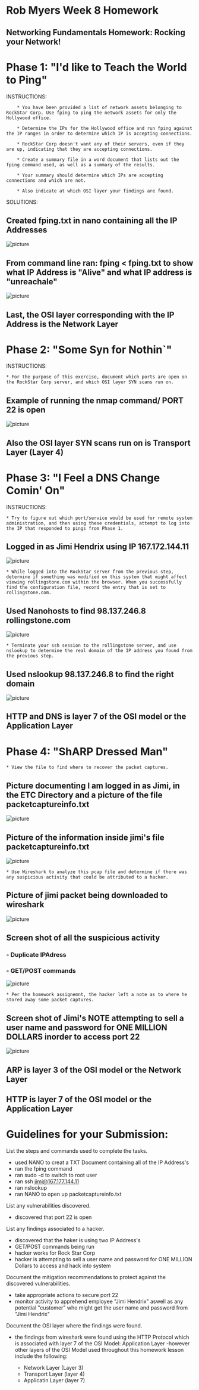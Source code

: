 # Rob Myers Week 8 Homework
## Networking Fundamentals Homework: Rocking your Network!

# Phase 1: "I'd like to Teach the World to Ping"

INSTRUCTIONS: 

        * You have been provided a list of network assets belonging to RockStar Corp. Use fping to ping the network assets for only the Hollywood office.

        * Determine the IPs for the Hollywood office and run fping against the IP ranges in order to determine which IP is accepting connections.

        * RockStar Corp doesn't want any of their servers, even if they are up, indicating that they are accepting connections.

        * Create a summary file in a word document that lists out the fping command used, as well as a summary of the results.

        * Your summary should determine which IPs are accepting connections and which are not.

        * Also indicate at which OSI layer your findings are found.

SOLUTIONS: 

   ## Created fping.txt in nano containing all the IP Addresses

 ![picture](IMAGE1/fping_TXT.PNG) 

## From command line ran: fping < fping.txt to show what IP Address is "Alive" and what IP address is "unreachale"

![picture](IMAGE1/fping_running.PNG)

   ## Last, the OSI layer  corresponding with the IP Address is the Network Layer

# Phase 2:  "Some Syn for Nothin`"

INSTRUCTIONS:

    * For the purpose of this exercise, document which ports are open on the RockStar Corp server, and which OSI layer SYN scans run on.

## Example of running the nmap command/ PORT 22 is open

![picture](IMAGE1/phase2pic.PNG)

## Also the OSI layer SYN scans run on is Transport Layer (Layer 4)

# Phase 3: "I Feel a DNS Change Comin' On"
INSTRUCTIONS:

    * Try to figure out which port/service would be used for remote system administration, and then using these credentials, attempt to log into the IP that responded to pings from Phase 1.
  

## Logged in as Jimi Hendrix using IP 167.172.144.11
![picture](IMAGE1/phase3_sshport22_tab1.PNG)

    * While logged into the RockStar server from the previous step, determine if something was modified on this system that might affect viewing rollingstone.com within the browser. When you successfully find the configuration file, record the entry that is set to rollingstone.com.
    
## Used Nanohosts to find 98.137.246.8 rollingstone.com
![picture](IMAGE1/phase3_nano_hosts.PNG)

    * Terminate your ssh session to the rollingstone server, and use nslookup to determine the real domain of the IP address you found from the previous step.

## Used nslookup 98.137.246.8 to find the right domain

![picture](IMAGE1/phase3_answer.PNG) 
## HTTP and DNS is layer 7 of the OSI model or the Application Layer

# Phase 4:  "ShARP Dressed Man"

    * View the file to find where to recover the packet captures.

## Picture documenting I am logged in as Jimi, in the ETC Directory and a picture of the file packetcaptureinfo.txt

   ![picture](IMAGE1/phase4_packetcapture.PNG)

## Picture of the information inside jimi's file packetcaptureinfo.txt

   ![picture](IMAGE1/phase4_jimipackets.PNG)

    * Use Wireshark to analyze this pcap file and determine if there was any suspicious activity that could be attributed to a hacker. 

## Picture of jimi packet being downloaded to wireshark

![picture](IMAGE1/downloaded_jimi_packet_wireshark.PNG)

## Screen shot of all the suspicious activity 
   ###     - Duplicate IPAdress
   ###     - GET/POST commands
 
![picture](IMAGE1/phase4_suspiciousActivity.PNG) 

    * Per the homework assignemnt, the hacker left a note as to where he stored away some packet captures. 

## Screen shot of Jimi's NOTE attempting to sell a user name and password for ONE MILLION DOLLARS inorder to access port 22

![picture](IMAGE1/phase4_ransome.PNG) 


## ARP is layer 3 of the OSI model or the Network Layer
## HTTP is layer 7 of the OSI model or the Application Layer

# Guidelines for your Submission:

List the steps and commands used to complete the tasks.
 - used NANO to creat a TXT Document containing all of the IP Address's
 - ran the fping command
 - ran sudo -d to switch to root user
 - ran ssh jimi@167.177.144.11 
 - ran nslookup
 - ran NANO to open up packetcaptureinfo.txt

List any vulnerabilities discovered.
 - discovered that port 22 is open
 
List any findings associated to a hacker.
- discovered that the haker is using two IP Address's
- GET/POST commands being run
- hacker works for Rock Star Corp
- hacker is attempting to sell a user name and password for ONE MILLION    Dollars to access and hack into system 

Document the mitigation recommendations to protect against the discovered vulnerabilities.
- take appropriate actions to secure port 22
- monitor activity to apprehend employee "Jimi Hendrix" aswell as any potential "customer" who might get the user name and password from "Jimi Hendrix"

Document the OSI layer where the findings were found.

- the findings from wireshark were found using the HTTP Protocol which is associated with layer 7 of the OSI Model: Application Layer
-however other layers of the OSI Model used throughout this homework lesson include the following: 

    - Network Layer (Layer 3) 
    - Transport Layer (layer 4)
    - Applicatin Layer (layer 7) 


